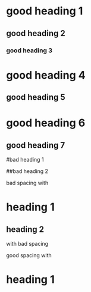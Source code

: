 
    

# good heading 1

## good heading 2

### good heading 3

good heading 4
=

good heading 5
-

good heading 6
=======

good heading 7
------

#bad heading 1

##bad heading 2

bad spacing with
# heading 1

## heading 2
with bad spacing

good spacing with

# heading 1



